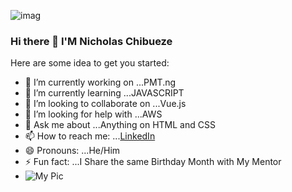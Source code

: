 
![imag](https://camo.githubusercontent.com/1292cfe82d8911498ca5d476025452c211f16372b6dc7d7fc382390439298999/68747470733a2f2f7062732e7477696d672e636f6d2f70726f66696c655f62616e6e6572732f3934333131323137382f313538303034383834392f36303078323030)
### Hi there 👋 I'M Nicholas Chibueze



Here are some idea to get you started:

- 🔭 I’m currently working on ...PMT.ng
- 🌱 I’m currently learning ...JAVASCRIPT
- 👯 I’m looking to collaborate on ...Vue.js
- 🤔 I’m looking for help with ...AWS
- 💬 Ask me about ...Anything on HTML and CSS
- 📫 How to reach me: ...[LinkedIn](https://www.linkedin.com/in/nicholas-chibueze-michael-05b235206)
- 😄 Pronouns: ...He/Him
- ⚡ Fun fact: ...I Share the same Birthday Month with My Mentor
- ![My Pic](https://i1.wp.com/screenshot.ru/upload/images/2014/01/07/rQJ9kh8.png)
